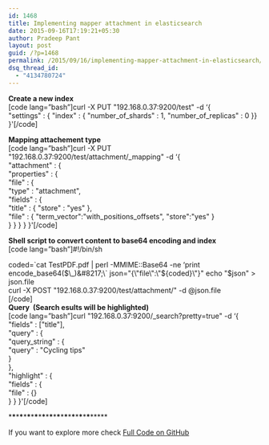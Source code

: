 ```yaml
---
id: 1468
title: Implementing mapper attachment in elasticsearch
date: 2015-09-16T17:19:21+05:30
author: Pradeep Pant
layout: post
guid: /?p=1468
permalink: /2015/09/16/implementing-mapper-attachment-in-elasticsearch/
dsq_thread_id:
  - "4134780724"
---
```

**Create a new index**  
[code lang=&#8221;bash&#8221;]curl -X PUT "192.168.0.37:9200/test" -d &#8216;{  
"settings" : { "index" : { "number\_of\_shards" : 1, "number\_of\_replicas" : 0 }}  
}'[/code]

**Mapping attachement type**  
[code lang=&#8221;bash&#8221;]curl -X PUT "192.168.0.37:9200/test/attachment/_mapping" -d &#8216;{  
"attachment" : {  
"properties" : {  
"file" : {  
"type" : "attachment",  
"fields" : {  
"title" : { "store" : "yes" },  
"file" : { "term\_vector":"with\_positions_offsets", "store":"yes" }  
} } } } }'[/code]

**Shell script to convert content to base64 encoding and index**  
[code lang=&#8221;bash&#8221;]#!/bin/sh</code>

coded=\`cat TestPDF.pdf | perl -MMIME::Base64 -ne &#8216;print encode\_base64($\_)&#8217;\`  
json="{\"file\":\"${coded}\"}"  
echo "$json" > json.file  
curl -X POST "192.168.0.37:9200/test/attachment/" -d @json.file  
[/code]  
**Query  (Search esults will be highlighted)**  
[code lang=&#8221;bash&#8221;]curl "192.168.0.37:9200/_search?pretty=true" -d &#8216;{  
"fields" : ["title"],  
"query" : {  
"query_string" : {  
"query" : "Cycling tips"  
}  
},  
"highlight" : {  
"fields" : {  
"file" : {}  
} } }'[/code]

\***\***\***\***\***\***\***\***\***\***\***\***\***\***\***\***\***\***\***\***\***\***\*****

If you want to explore more check [Full Code on GitHub](https://github.com/ppant/elasticsearch-mapper-attachement-example)